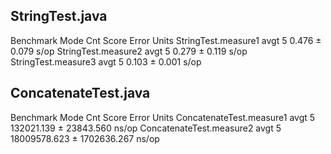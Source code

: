 ## StringTest.java
Benchmark            Mode  Cnt  Score   Error  Units
StringTest.measure1  avgt    5  0.476 ± 0.079   s/op
StringTest.measure2  avgt    5  0.279 ± 0.119   s/op
StringTest.measure3  avgt    5  0.103 ± 0.001   s/op


## ConcatenateTest.java
Benchmark                 Mode  Cnt         Score         Error  Units
ConcatenateTest.measure1  avgt    5    132021.139 ±   23843.560  ns/op
ConcatenateTest.measure2  avgt    5  18009578.623 ± 1702636.267  ns/op